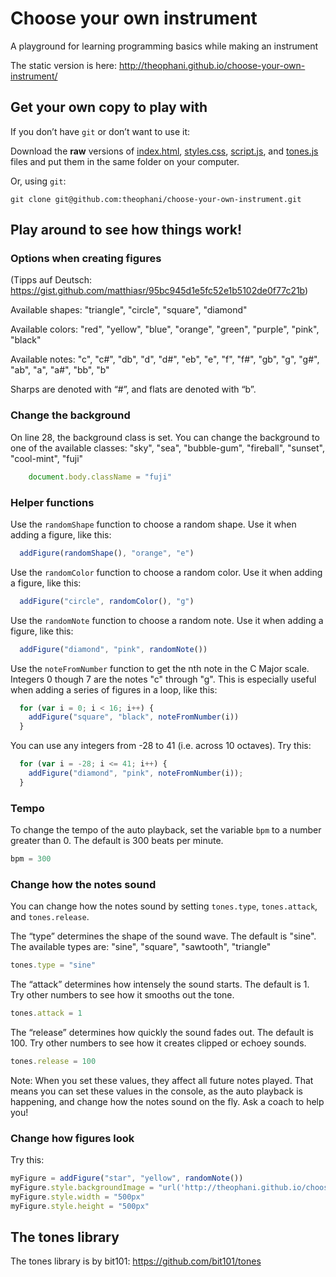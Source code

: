 # Choose your own instrument

A playground for learning programming basics while making an instrument

The static version is here: http://theophani.github.io/choose-your-own-instrument/

## Get your own copy to play with

If you don’t have `git` or don’t want to use it:

Download the **raw** versions of [index.html](index.html), [styles.css](styles.css), [script.js](script.js), and [tones.js](tones.js) files and put them in the same folder on your computer.

Or, using `git`:

```
git clone git@github.com:theophani/choose-your-own-instrument.git
```

## Play around to see how things work!

### Options when creating figures

(Tipps auf Deutsch: https://gist.github.com/matthiasr/95bc945d1e5fc52e1b5102de0f77c21b)

Available shapes:
"triangle", "circle", "square", "diamond"

Available colors:
"red", "yellow", "blue", "orange", "green", "purple", "pink", "black"

Available notes:
"c", "c#", "db", "d", "d#", "eb", "e", "f", "f#",
"gb", "g", "g#", "ab", "a", "a#", "bb", "b"

Sharps are denoted with “#”, and flats are denoted with “b”.

### Change the background

On line 28, the background class is set. You can change the background to one of
the available classes: "sky", "sea", "bubble-gum", "fireball", "sunset", "cool-mint", "fuji"

```javascript
    document.body.className = "fuji"
```

### Helper functions

Use the `randomShape` function to choose a random shape.
Use it when adding a figure, like this:

```javascript
  addFigure(randomShape(), "orange", "e")
```

Use the `randomColor` function to choose a random color.
Use it when adding a figure, like this:

```javascript
  addFigure("circle", randomColor(), "g")
```

Use the `randomNote` function to choose a random note.
Use it when adding a figure, like this:

```javascript
  addFigure("diamond", "pink", randomNote())
```

Use the `noteFromNumber` function to get the nth note in the C Major scale.
Integers 0 though 7 are the notes "c" through "g".
This is especially useful when adding a series of figures in a loop, like this:

```javascript
  for (var i = 0; i < 16; i++) {
    addFigure("square", "black", noteFromNumber(i))
  }
```

You can use any integers from -28 to 41 (i.e. across 10 octaves).
Try this:

```javascript
  for (var i = -28; i <= 41; i++) {
    addFigure("diamond", "pink", noteFromNumber(i));
  }
```

### Tempo

To change the tempo of the auto playback, set the variable `bpm` to a number
greater than 0. The default is 300 beats per minute.

```javascript
bpm = 300
```

### Change how the notes sound

You can change how the notes sound by setting `tones.type`, `tones.attack`, and
`tones.release`.

The “type” determines the shape of the sound wave. The default is "sine".
The available types are: "sine", "square", "sawtooth", "triangle"

```javascript
tones.type = "sine"
```

The “attack” determines how intensely the sound starts. The default is 1.
Try other numbers to see how it smooths out the tone.

```javascript
tones.attack = 1
```

The “release” determines how quickly the sound fades out. The default is 100.
Try other numbers to see how it creates clipped or echoey sounds.

```javascript
tones.release = 100
```

Note: When you set these values, they affect all future notes played. That means
you can set these values in the console, as the auto playback is happening, and
change how the notes sound on the fly. Ask a coach to help you!

### Change how figures look

Try this:

```javascript
myFigure = addFigure("star", "yellow", randomNote())
myFigure.style.backgroundImage = "url('http://theophani.github.io/choose-your-own-instrument/swiss-cheese.jpg')"
myFigure.style.width = "500px"
myFigure.style.height = "500px"
```

## The tones library

The tones library is by bit101: https://github.com/bit101/tones

